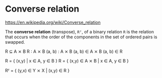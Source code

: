 # Converse relation

https://en.wikipedia.org/wiki/Converse_relation

The **converse relation** (transpose), `Rᵀ`, of a binary relation `R` is the relation that occurs when the order of the components in the set of ordered pairs is swapped.

R ⊆ A ⨯ B
R : A ⨯ B
(a, b) : A ⨯ B
(a, b) ∈ A ⨯ B
(a, b) ∈ R


R  = { (x,y) | x ∈ A, y ∈ B }
R  = { (x,y) ∈ A ⨯ B | x ∈ A, y ∈ B }

Rᵀ = { (y,x) ∈ Y ⨯ X | (x,y) ∈ R }
